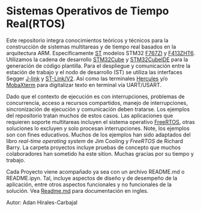 # Sistemas Operativos de Tiempo Real(RTOS)

Este repositorio integra conocimientos teóricos y técnicos para la construcción de sistemas multitareas y de tiempo real basados en la arquitectura ARM. Específicamente [ST]( https://www.st.com/content/st_com/en.html) modelos STM32 [F767ZI](https://www.st.com/en/microcontrollers-microprocessors/stm32f767zi.html) y [F413ZHT6](https://www.st.com/en/microcontrollers-microprocessors/stm32f413zh.html). Utilizamos la cadena de desarrollo [STM32Cube](https://www.st.com/content/st_com/en/products/ecosystems/stm32-open-development-environment/stm32cube.html) y [STM32CubeIDE](https://www.st.com/en/development-tools/stm32cubeide.html) para la generación de código plantilla. Para el despliegue y comunicación entre la estación de trabajo y el nodo de desarrollo (ST) se utiliza las interfaces Segger [J-link](https://www.segger.com/downloads/jlink/) y [ST-Link/V2](https://www.st.com/en/development-tools/stsw-link009.html). Así como las terminales [Hercules](https://www.hw-group.com/software/hercules-setup-utility) y/o [MobaXterm](https://mobaxterm.mobatek.net/) para digitalizar texto en terminal vía UART/USART. 

Dado que el contexto de ejecución es con interrupciones, problemas de concurrencia, acceso a recursos compartidos, manejo de interrupciones, sincronización de ejecución y comunicación deben tratarse. Los ejemplos del repositorio tratan muchos de estos casos. Las aplicaciones que requieren soporte multitareas incluyen el sistema operativo [FreeRTOS](https://www.freertos.org/), otras soluciones lo excluyen y solo procesan interrupciones. Note, los ejemplos son con fines educativos. Muchos de los ejemplos han sido adaptados del libro *real-time operating system* de Jim Cooling y *FreeRTOS* de Richard Barry. La carpeta proyectos incluye pruebas de concepto que muchos colaboradores han sometido ha este sition. Muchas gracias por su tiempo y trabajo. 

Cada Proyecto viene acompañado ya sea con un archivo README.md o README.ipyn. Tal, incluye aspectos de diseño y de desempeño de la aplicación, entre otros aspectos funcionales y no funcionales de la solución. Vea [Readme.md](Readme.md) para documentación en ingles.

Autor: Adan Hirales-Carbajal
